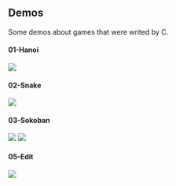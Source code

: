 ## Demos

Some demos about games that were writed by C.

#### 01-Hanoi

![](https://i.imgur.com/XUAs3f1.png)

#### 02-Snake

![](https://i.imgur.com/UclPoen.png)

#### 03-Sokoban

![](https://i.imgur.com/X9gVOYe.png)
![](https://i.imgur.com/82Nd3YY.png)

#### 05-Edit

![](https://i.imgur.com/QvIfVJf.png)
